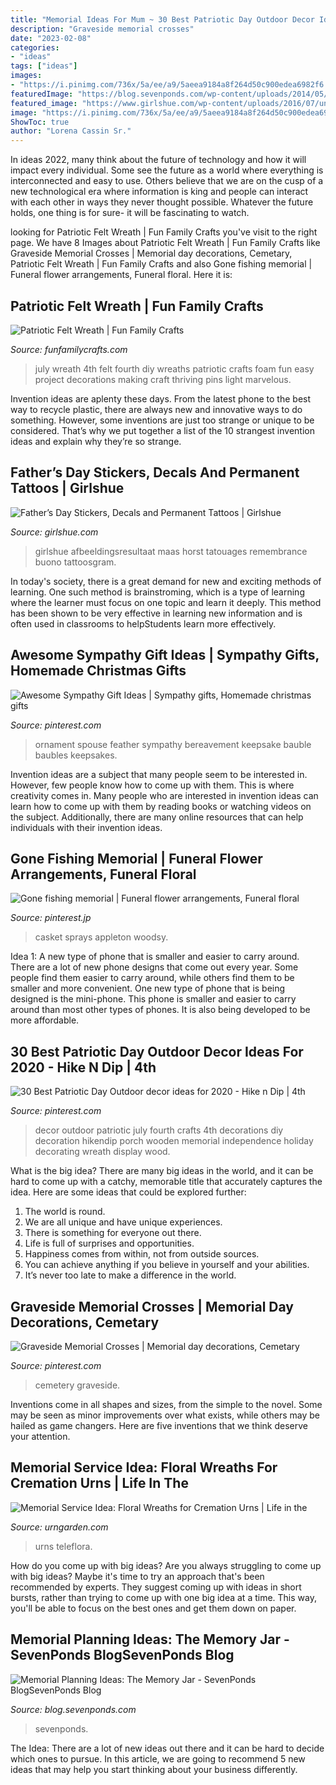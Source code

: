 ```yaml
---
title: "Memorial Ideas For Mum ~ 30 Best Patriotic Day Outdoor Decor Ideas For 2020"
description: "Graveside memorial crosses"
date: "2023-02-08"
categories:
- "ideas"
tags: ["ideas"]
images:
- "https://i.pinimg.com/736x/5a/ee/a9/5aeea9184a8f264d50c900edea6982f6.jpg"
featuredImage: "https://blog.sevenponds.com/wp-content/uploads/2014/05/beautiful-memory-jar.jpg"
featured_image: "https://www.girlshue.com/wp-content/uploads/2016/07/unnamed-file-4897.jpg"
image: "https://i.pinimg.com/736x/5a/ee/a9/5aeea9184a8f264d50c900edea6982f6.jpg"
ShowToc: true
author: "Lorena Cassin Sr."
---
```



In ideas 2022, many think about the future of technology and how it will impact every individual. Some see the future as a world where everything is interconnected and easy to use. Others believe that we are on the cusp of a new technological era where information is king and people can interact with each other in ways they never thought possible. Whatever the future holds, one thing is for sure- it will be fascinating to watch.

	

		
looking for Patriotic Felt Wreath | Fun Family Crafts you've visit to the right page. We have 8 Images about Patriotic Felt Wreath | Fun Family Crafts like Graveside Memorial Crosses | Memorial day decorations, Cemetary, Patriotic Felt Wreath | Fun Family Crafts and also Gone fishing memorial | Funeral flower arrangements, Funeral floral. Here it is:
		
    
## Patriotic Felt Wreath | Fun Family Crafts

<img loading=lazy src="http://funfamilycrafts.com/wp-content/uploads/2013/06/wreath.jpg" onerror="this.onerror=null;this.src='https://tse4.mm.bing.net/th?id=OIP.K09d1eIAC67RjkWRNJx69AHaFF&amp;pid=15.1';" alt="Patriotic Felt Wreath | Fun Family Crafts">

_Source: funfamilycrafts.com_

>july wreath 4th felt fourth diy wreaths patriotic crafts foam fun easy project decorations making craft thriving pins light marvelous. 

	

Invention ideas are aplenty these days. From the latest phone to the best way to recycle plastic, there are always new and innovative ways to do something. However, some inventions are just too strange or unique to be considered. That’s why we put together a list of the 10 strangest invention ideas and explain why they’re so strange.

    
## Father’s Day Stickers, Decals And Permanent Tattoos | Girlshue

<img loading=lazy src="https://www.girlshue.com/wp-content/uploads/2016/07/unnamed-file-4897.jpg" onerror="this.onerror=null;this.src='https://tse2.mm.bing.net/th?id=OIP.X_vpbrfkDH1RVJLkgTAnagHaJ4&amp;pid=15.1';" alt="Father’s Day Stickers, Decals and Permanent Tattoos | Girlshue">

_Source: girlshue.com_

>girlshue afbeeldingsresultaat maas horst tatouages remembrance buono tattoosgram. 

	

In today's society, there is a great demand for new and exciting methods of learning. One such method is brainstroming, which is a type of learning where the learner must focus on one topic and learn it deeply. This method has been shown to be very effective in learning new information and is often used in classrooms to helpStudents learn more effectively.

    
## Awesome Sympathy Gift Ideas | Sympathy Gifts, Homemade Christmas Gifts

<img loading=lazy src="https://i.pinimg.com/736x/76/2c/77/762c770a2e6c4f10acc9384a9a402f71.jpg" onerror="this.onerror=null;this.src='https://tse2.mm.bing.net/th?id=OIP.SJ1dSRqwuCeMuzlp9xYHIgHaNL&amp;pid=15.1';" alt="Awesome Sympathy Gift Ideas | Sympathy gifts, Homemade christmas gifts">

_Source: pinterest.com_

>ornament spouse feather sympathy bereavement keepsake bauble baubles keepsakes. 

	

Invention ideas are a subject that many people seem to be interested in. However, few people know how to come up with them. This is where creativity comes in. Many people who are interested in invention ideas can learn how to come up with them by reading books or watching videos on the subject. Additionally, there are many online resources that can help individuals with their invention ideas.

    
## Gone Fishing Memorial | Funeral Flower Arrangements, Funeral Floral

<img loading=lazy src="https://i.pinimg.com/736x/a7/c2/51/a7c251db31144cd172b229e3e46f614b.jpg" onerror="this.onerror=null;this.src='https://tse3.mm.bing.net/th?id=OIP.bv_KxohoSlUYPVD38uRHbAHaJ3&amp;pid=15.1';" alt="Gone fishing memorial | Funeral flower arrangements, Funeral floral">

_Source: pinterest.jp_

>casket sprays appleton woodsy. 

	

Idea 1: A new type of phone that is smaller and easier to carry around.
There are a lot of new phone designs that come out every year. Some people find them easier to carry around, while others find them to be smaller and more convenient. One new type of phone that is being designed is the mini-phone. This phone is smaller and easier to carry around than most other types of phones. It is also being developed to be more affordable.

    
## 30 Best Patriotic Day Outdoor Decor Ideas For 2020 - Hike N Dip | 4th

<img loading=lazy src="https://i.pinimg.com/736x/20/57/cf/2057cfafe4363968324d0c3cfb2cdaa7.jpg" onerror="this.onerror=null;this.src='https://tse1.mm.bing.net/th?id=OIP.R99i46bXlTplzeauPm9b2wHaNL&amp;pid=15.1';" alt="30 Best Patriotic Day Outdoor decor ideas for 2020 - Hike n Dip | 4th">

_Source: pinterest.com_

>decor outdoor patriotic july fourth crafts 4th decorations diy decoration hikendip porch wooden memorial independence holiday decorating wreath display wood. 

	

What is the big idea?
There are many big ideas in the world, and it can be hard to come up with a catchy, memorable title that accurately captures the idea. Here are some ideas that could be explored further: 
1. The world is round. 
2. We are all unique and have unique experiences. 
3. There is something for everyone out there. 
4. Life is full of surprises and opportunities. 
5. Happiness comes from within, not from outside sources. 
6. You can achieve anything if you believe in yourself and your abilities. 
7. It’s never too late to make a difference in the world.

    
## Graveside Memorial Crosses | Memorial Day Decorations, Cemetary

<img loading=lazy src="https://i.pinimg.com/736x/5a/ee/a9/5aeea9184a8f264d50c900edea6982f6.jpg" onerror="this.onerror=null;this.src='https://tse4.mm.bing.net/th?id=OIP.x3ricg2lFR8yqcpik6AnhQHaNK&amp;pid=15.1';" alt="Graveside Memorial Crosses | Memorial day decorations, Cemetary">

_Source: pinterest.com_

>cemetery graveside. 

	

Inventions come in all shapes and sizes, from the simple to the novel. Some may be seen as minor improvements over what exists, while others may be hailed as game changers. Here are five inventions that we think deserve your attention.

    
## Memorial Service Idea: Floral Wreaths For Cremation Urns | Life In The

<img loading=lazy src="https://www.urngarden.com/cremationblog/wp-content/uploads/2010/07/tfurn2.jpg" onerror="this.onerror=null;this.src='https://tse4.mm.bing.net/th?id=OIP.i1wI3siSEz8e54z6u_NPyQHaHI&amp;pid=15.1';" alt="Memorial Service Idea: Floral Wreaths for Cremation Urns | Life in the">

_Source: urngarden.com_

>urns teleflora. 

	

How do you come up with big ideas?
Are you always struggling to come up with big ideas? Maybe it's time to try an approach that's been recommended by experts. They suggest coming up with ideas in short bursts, rather than trying to come up with one big idea at a time. This way, you'll be able to focus on the best ones and get them down on paper.

    
## Memorial Planning Ideas: The Memory Jar - SevenPonds BlogSevenPonds Blog

<img loading=lazy src="https://blog.sevenponds.com/wp-content/uploads/2014/05/beautiful-memory-jar.jpg" onerror="this.onerror=null;this.src='https://tse2.mm.bing.net/th?id=OIP.1xMymQ8J3vEhsO5ghcGo_gAAAA&amp;pid=15.1';" alt="Memorial Planning Ideas: The Memory Jar - SevenPonds BlogSevenPonds Blog">

_Source: blog.sevenponds.com_

>sevenponds. 

	

The Idea:
There are a lot of new ideas out there and it can be hard to decide which ones to pursue. In this article, we are going to recommend 5 new ideas that may help you start thinking about your business differently.

